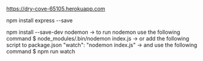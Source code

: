 https://dry-cove-65105.herokuapp.com

npm install express --save

npm install --save-dev nodemon
    -> to run nodemon use the following command
        $ node_modules/.bin/nodemon index.js
    -> or add the following script to package.json
        "watch": "nodemon index.js"
        -> and use the following command
            $ npm run watch